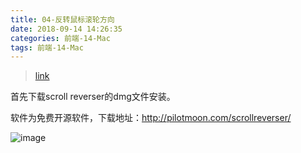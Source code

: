 ```yaml
---
title: 04-反转鼠标滚轮方向
date: 2018-09-14 14:26:35
categories: 前端-14-Mac
tags: 前端-14-Mac
---
```

> [link](https://www.cnblogs.com/tsingke/p/8458983.html)

首先下载scroll reverser的dmg文件安装。

软件为免费开源软件，下载地址：http://pilotmoon.com/scrollreverser/

![image](https://pilotmoon.com/scrollreverser/img/srshot.png)

